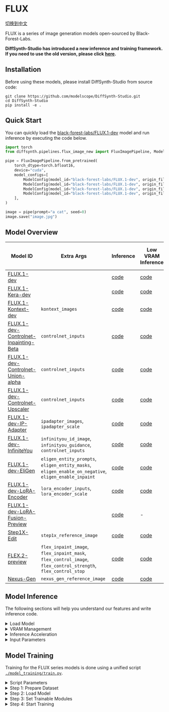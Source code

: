 # FLUX

[切换到中文](./README_zh.md)

FLUX is a series of image generation models open-sourced by Black-Forest-Labs.

**DiffSynth-Studio has introduced a new inference and training framework. If you need to use the old version, please click [here](https://github.com/modelscope/DiffSynth-Studio/tree/3edf3583b1f08944cee837b94d9f84d669c2729c).**

## Installation

Before using these models, please install DiffSynth-Studio from source code:

```shell
git clone https://github.com/modelscope/DiffSynth-Studio.git  
cd DiffSynth-Studio
pip install -e .
```

## Quick Start

You can quickly load the [black-forest-labs/FLUX.1-dev](https://www.modelscope.cn/models/black-forest-labs/FLUX.1-dev  ) model and run inference by executing the code below.

```python
import torch
from diffsynth.pipelines.flux_image_new import FluxImagePipeline, ModelConfig

pipe = FluxImagePipeline.from_pretrained(
    torch_dtype=torch.bfloat16,
    device="cuda",
    model_configs=[
        ModelConfig(model_id="black-forest-labs/FLUX.1-dev", origin_file_pattern="flux1-dev.safetensors"),
        ModelConfig(model_id="black-forest-labs/FLUX.1-dev", origin_file_pattern="text_encoder/model.safetensors"),
        ModelConfig(model_id="black-forest-labs/FLUX.1-dev", origin_file_pattern="text_encoder_2/"),
        ModelConfig(model_id="black-forest-labs/FLUX.1-dev", origin_file_pattern="ae.safetensors"),
    ],
)

image = pipe(prompt="a cat", seed=0)
image.save("image.jpg")
```

## Model Overview

|Model ID|Extra Args|Inference|Low VRAM Inference|Full Training|Validation after Full Training|LoRA Training|Validation after LoRA Training|
|-|-|-|-|-|-|-|-|
|[FLUX.1-dev](https://www.modelscope.cn/models/black-forest-labs/FLUX.1-dev)||[code](./model_inference/FLUX.1-dev.py)|[code](./model_inference_low_vram/FLUX.1-dev.py)|[code](./model_training/full/FLUX.1-dev.sh)|[code](./model_training/validate_full/FLUX.1-dev.py)|[code](./model_training/lora/FLUX.1-dev.sh)|[code](./model_training/validate_lora/FLUX.1-dev.py)|
|[FLUX.1-Kera-dev](https://www.modelscope.cn/models/black-forest-labs/FLUX.1-Krea-dev)||[code](./model_inference/FLUX.1-Kera-dev.py)|[code](./model_inference_low_vram/FLUX.1-Kera-dev.py)|[code](./model_training/full/FLUX.1-Kera-dev.sh)|[code](./model_training/validate_full/FLUX.1-Kera-dev.py)|[code](./model_training/lora/FLUX.1-Kera-dev.sh)|[code](./model_training/validate_lora/FLUX.1-Kera-dev.py)|
|[FLUX.1-Kontext-dev](https://www.modelscope.cn/models/black-forest-labs/FLUX.1-Kontext-dev)|`kontext_images`|[code](./model_inference/FLUX.1-Kontext-dev.py)|[code](./model_inference_low_vram/FLUX.1-Kontext-dev.py)|[code](./model_training/full/FLUX.1-Kontext-dev.sh)|[code](./model_training/validate_full/FLUX.1-Kontext-dev.py)|[code](./model_training/lora/FLUX.1-Kontext-dev.sh)|[code](./model_training/validate_lora/FLUX.1-Kontext-dev.py)|
|[FLUX.1-dev-Controlnet-Inpainting-Beta](https://www.modelscope.cn/models/alimama-creative/FLUX.1-dev-Controlnet-Inpainting-Beta)|`controlnet_inputs`|[code](./model_inference/FLUX.1-dev-Controlnet-Inpainting-Beta.py)|[code](./model_inference_low_vram/FLUX.1-dev-Controlnet-Inpainting-Beta.py)|[code](./model_training/full/FLUX.1-dev-Controlnet-Inpainting-Beta.sh)|[code](./model_training/validate_full/FLUX.1-dev-Controlnet-Inpainting-Beta.py)|[code](./model_training/lora/FLUX.1-dev-Controlnet-Inpainting-Beta.sh)|[code](./model_training/validate_lora/FLUX.1-dev-Controlnet-Inpainting-Beta.py)|
|[FLUX.1-dev-Controlnet-Union-alpha](https://www.modelscope.cn/models/InstantX/FLUX.1-dev-Controlnet-Union-alpha)|`controlnet_inputs`|[code](./model_inference/FLUX.1-dev-Controlnet-Union-alpha.py)|[code](./model_inference_low_vram/FLUX.1-dev-Controlnet-Union-alpha.py)|[code](./model_training/full/FLUX.1-dev-Controlnet-Union-alpha.sh)|[code](./model_training/validate_full/FLUX.1-dev-Controlnet-Union-alpha.py)|[code](./model_training/lora/FLUX.1-dev-Controlnet-Union-alpha.sh)|[code](./model_training/validate_lora/FLUX.1-dev-Controlnet-Union-alpha.py)|
|[FLUX.1-dev-Controlnet-Upscaler](https://www.modelscope.cn/models/jasperai/Flux.1-dev-Controlnet-Upscaler)|`controlnet_inputs`|[code](./model_inference/FLUX.1-dev-Controlnet-Upscaler.py)|[code](./model_inference_low_vram/FLUX.1-dev-Controlnet-Upscaler.py)|[code](./model_training/full/FLUX.1-dev-Controlnet-Upscaler.sh)|[code](./model_training/validate_full/FLUX.1-dev-Controlnet-Upscaler.py)|[code](./model_training/lora/FLUX.1-dev-Controlnet-Upscaler.sh)|[code](./model_training/validate_lora/FLUX.1-dev-Controlnet-Upscaler.py)|
|[FLUX.1-dev-IP-Adapter](https://www.modelscope.cn/models/InstantX/FLUX.1-dev-IP-Adapter)|`ipadapter_images`, `ipadapter_scale`|[code](./model_inference/FLUX.1-dev-IP-Adapter.py)|[code](./model_inference_low_vram/FLUX.1-dev-IP-Adapter.py)|[code](./model_training/full/FLUX.1-dev-IP-Adapter.sh)|[code](./model_training/validate_full/FLUX.1-dev-IP-Adapter.py)|[code](./model_training/lora/FLUX.1-dev-IP-Adapter.sh)|[code](./model_training/validate_lora/FLUX.1-dev-IP-Adapter.py)|
|[FLUX.1-dev-InfiniteYou](https://www.modelscope.cn/models/ByteDance/InfiniteYou)|`infinityou_id_image`, `infinityou_guidance`, `controlnet_inputs`|[code](./model_inference/FLUX.1-dev-InfiniteYou.py)|[code](./model_inference_low_vram/FLUX.1-dev-InfiniteYou.py)|[code](./model_training/full/FLUX.1-dev-InfiniteYou.sh)|[code](./model_training/validate_full/FLUX.1-dev-InfiniteYou.py)|[code](./model_training/lora/FLUX.1-dev-InfiniteYou.sh)|[code](./model_training/validate_lora/FLUX.1-dev-InfiniteYou.py)|
|[FLUX.1-dev-EliGen](https://www.modelscope.cn/models/DiffSynth-Studio/Eligen)|`eligen_entity_prompts`, `eligen_entity_masks`, `eligen_enable_on_negative`, `eligen_enable_inpaint`|[code](./model_inference/FLUX.1-dev-EliGen.py)|[code](./model_inference_low_vram/FLUX.1-dev-EliGen.py)|-|-|[code](./model_training/lora/FLUX.1-dev-EliGen.sh)|[code](./model_training/validate_lora/FLUX.1-dev-EliGen.py)|
|[FLUX.1-dev-LoRA-Encoder](https://www.modelscope.cn/models/DiffSynth-Studio/LoRA-Encoder-FLUX.1-Dev)|`lora_encoder_inputs`, `lora_encoder_scale`|[code](./model_inference/FLUX.1-dev-LoRA-Encoder.py)|[code](./model_inference_low_vram/FLUX.1-dev-LoRA-Encoder.py)|[code](./model_training/full/FLUX.1-dev-LoRA-Encoder.sh)|[code](./model_training/validate_full/FLUX.1-dev-LoRA-Encoder.py)|-|-|
|[FLUX.1-dev-LoRA-Fusion-Preview](https://modelscope.cn/models/DiffSynth-Studio/LoRAFusion-preview-FLUX.1-dev)||[code](./model_inference/FLUX.1-dev-LoRA-Fusion.py)|-|-|-|-|-|
|[Step1X-Edit](https://www.modelscope.cn/models/stepfun-ai/Step1X-Edit)|`step1x_reference_image`|[code](./model_inference/Step1X-Edit.py)|[code](./model_inference_low_vram/Step1X-Edit.py)|[code](./model_training/full/Step1X-Edit.sh)|[code](./model_training/validate_full/Step1X-Edit.py)|[code](./model_training/lora/Step1X-Edit.sh)|[code](./model_training/validate_lora/Step1X-Edit.py)|
|[FLEX.2-preview](https://www.modelscope.cn/models/ostris/Flex.2-preview)|`flex_inpaint_image`, `flex_inpaint_mask`, `flex_control_image`, `flex_control_strength`, `flex_control_stop`|[code](./model_inference/FLEX.2-preview.py)|[code](./model_inference_low_vram/FLEX.2-preview.py)|[code](./model_training/full/FLEX.2-preview.sh)|[code](./model_training/validate_full/FLEX.2-preview.py)|[code](./model_training/lora/FLEX.2-preview.sh)|[code](./model_training/validate_lora/FLEX.2-preview.py)|
|[Nexus-Gen](https://www.modelscope.cn/models/DiffSynth-Studio/Nexus-GenV2)|`nexus_gen_reference_image`|[code](./model_inference/Nexus-Gen-Editing.py)|[code](./model_inference_low_vram/Nexus-Gen-Editing.py)|[code](./model_training/full/Nexus-Gen.sh)|[code](./model_training/validate_full/Nexus-Gen.py)|[code](./model_training/lora/Nexus-Gen.sh)|[code](./model_training/validate_lora/Nexus-Gen.py)|

## Model Inference

The following sections will help you understand our features and write inference code.

<details>

<summary>Load Model</summary>

The model is loaded using `from_pretrained`:

```python
import torch
from diffsynth.pipelines.flux_image_new import FluxImagePipeline, ModelConfig

pipe = FluxImagePipeline.from_pretrained(
    torch_dtype=torch.bfloat16,
    device="cuda",
    model_configs=[
        ModelConfig(model_id="black-forest-labs/FLUX.1-dev", origin_file_pattern="flux1-dev.safetensors"),
        ModelConfig(model_id="black-forest-labs/FLUX.1-dev", origin_file_pattern="text_encoder/model.safetensors"),
        ModelConfig(model_id="black-forest-labs/FLUX.1-dev", origin_file_pattern="text_encoder_2/"),
        ModelConfig(model_id="black-forest-labs/FLUX.1-dev", origin_file_pattern="ae.safetensors"),
    ],
)
```

Here, `torch_dtype` and `device` set the computation precision and device. The `model_configs` can be used in different ways to specify model paths:

* Download the model from [ModelScope](https://modelscope.cn/  ) and load it. In this case, fill in `model_id` and `origin_file_pattern`, for example:

```python
ModelConfig(model_id="black-forest-labs/FLUX.1-dev", origin_file_pattern="flux1-dev.safetensors")
```

* Load the model from a local file path. In this case, fill in `path`, for example:

```python
ModelConfig(path="models/black-forest-labs/FLUX.1-dev/flux1-dev.safetensors")
```

For a single model that loads from multiple files, use a list, for example:

```python
ModelConfig(path=[
    "models/xxx/diffusion_pytorch_model-00001-of-00003.safetensors",
    "models/xxx/diffusion_pytorch_model-00002-of-00003.safetensors",
    "models/xxx/diffusion_pytorch_model-00003-of-00003.safetensors",
])
```

The `ModelConfig` method also provides extra arguments to control model loading behavior:

* `local_model_path`: Path to save downloaded models. Default is `"./models"`.
* `skip_download`: Whether to skip downloading. Default is `False`. If your network cannot access [ModelScope](https://modelscope.cn/  ), download the required files manually and set this to `True`.

</details>


<details>

<summary>VRAM Management</summary>

DiffSynth-Studio provides fine-grained VRAM management for the FLUX model. This allows the model to run on devices with low VRAM. You can enable the offload feature using the code below. It moves some modules to CPU memory when GPU memory is limited.

```python
pipe = FluxImagePipeline.from_pretrained(
    torch_dtype=torch.bfloat16,
    device="cuda",
    model_configs=[
        ModelConfig(model_id="black-forest-labs/FLUX.1-dev", origin_file_pattern="flux1-dev.safetensors", offload_device="cpu"),
        ModelConfig(model_id="black-forest-labs/FLUX.1-dev", origin_file_pattern="text_encoder/model.safetensors", offload_device="cpu"),
        ModelConfig(model_id="black-forest-labs/FLUX.1-dev", origin_file_pattern="text_encoder_2/", offload_device="cpu"),
        ModelConfig(model_id="black-forest-labs/FLUX.1-dev", origin_file_pattern="ae.safetensors", offload_device="cpu"),
    ],
)
pipe.enable_vram_management()
```

FP8 quantization is also supported:

```python
pipe = FluxImagePipeline.from_pretrained(
    torch_dtype=torch.bfloat16,
    device="cuda",
    model_configs=[
        ModelConfig(model_id="black-forest-labs/FLUX.1-dev", origin_file_pattern="flux1-dev.safetensors", offload_dtype=torch.float8_e4m3fn),
        ModelConfig(model_id="black-forest-labs/FLUX.1-dev", origin_file_pattern="text_encoder/model.safetensors", offload_dtype=torch.float8_e4m3fn),
        ModelConfig(model_id="black-forest-labs/FLUX.1-dev", origin_file_pattern="text_encoder_2/", offload_dtype=torch.float8_e4m3fn),
        ModelConfig(model_id="black-forest-labs/FLUX.1-dev", origin_file_pattern="ae.safetensors", offload_dtype=torch.float8_e4m3fn),
    ],
)
pipe.enable_vram_management()
```

You can use FP8 quantization and offload at the same time:

```python
pipe = FluxImagePipeline.from_pretrained(
    torch_dtype=torch.bfloat16,
    device="cuda",
    model_configs=[
        ModelConfig(model_id="black-forest-labs/FLUX.1-dev", origin_file_pattern="flux1-dev.safetensors", offload_device="cpu", offload_dtype=torch.float8_e4m3fn),
        ModelConfig(model_id="black-forest-labs/FLUX.1-dev", origin_file_pattern="text_encoder/model.safetensors", offload_device="cpu", offload_dtype=torch.float8_e4m3fn),
        ModelConfig(model_id="black-forest-labs/FLUX.1-dev", origin_file_pattern="text_encoder_2/", offload_device="cpu", offload_dtype=torch.float8_e4m3fn),
        ModelConfig(model_id="black-forest-labs/FLUX.1-dev", origin_file_pattern="ae.safetensors", offload_device="cpu", offload_dtype=torch.float8_e4m3fn),
    ],
)
pipe.enable_vram_management()
```

After enabling VRAM management, the framework will automatically decide the VRAM strategy based on available GPU memory. For most FLUX models, inference can run with as little as 8GB of VRAM. The `enable_vram_management` function has the following parameters to manually control the VRAM strategy:

* `vram_limit`: VRAM usage limit in GB. By default, it uses all free VRAM on the device. Note that this is not an absolute limit. If the set VRAM is not enough but more VRAM is actually available, the model will run with minimal VRAM usage. Setting it to 0 achieves the theoretical minimum VRAM usage.
* `vram_buffer`: VRAM buffer size in GB. Default is 0.5GB. A buffer is needed because larger neural network layers may use more VRAM than expected during loading. The optimal value is the VRAM used by the largest layer in the model.
* `num_persistent_param_in_dit`: Number of parameters in the DiT model that stay in VRAM. Default is no limit. We plan to remove this parameter in the future. Do not rely on it.

</details>


<details>

<summary>Inference Acceleration</summary>

* TeaCache: Acceleration technique [TeaCache](https://github.com/ali-vilab/TeaCache  ). Please refer to the [example code](./acceleration/teacache.py).

</details>

<details>

<summary>Input Parameters</summary>

The pipeline supports the following input parameters during inference:

* `prompt`: Text prompt describing what should appear in the image.
* `negative_prompt`: Negative prompt describing what should not appear in the image. Default is `""`.
* `cfg_scale`: Parameter for classifier-free guidance. Default is 1. Takes effect when set to a value greater than 1.
* `embedded_guidance`: Built-in guidance parameter for FLUX-dev. Default is 3.5.
* `t5_sequence_length`: Sequence length of text embeddings from the T5 model. Default is 512.
* `input_image`: Input image used for image-to-image generation. Used together with `denoising_strength`.
* `denoising_strength`: Denoising strength, range from 0 to 1. Default is 1. When close to 0, the output image is similar to the input. When close to 1, the output differs more from the input. Do not set it to values other than 1 if `input_image` is not provided.
* `height`: Image height. Must be a multiple of 16.
* `width`: Image width. Must be a multiple of 16.
* `seed`: Random seed. Default is `None`, meaning fully random.
* `rand_device`: Device for generating random Gaussian noise. Default is `"cpu"`. Setting it to `"cuda"` may lead to different results on different GPUs.
* `sigma_shift`: Parameter from Rectified Flow theory. Default is 3. A larger value means the model spends more steps at the start of denoising. Increasing this can improve image quality, but may cause differences between generated images and training data due to inconsistency with training.
* `num_inference_steps`: Number of inference steps. Default is 30.
* `kontext_images`: Input images for the Kontext model.
* `controlnet_inputs`: Inputs for the ControlNet model.
* `ipadapter_images`: Input images for the IP-Adapter model.
* `ipadapter_scale`: Control strength for the IP-Adapter model.
* `eligen_entity_prompts`: Local prompts for the EliGen model.
* `eligen_entity_masks`: Mask regions for local prompts in the EliGen model. Matches one-to-one with `eligen_entity_prompts`.
* `eligen_enable_on_negative`: Whether to enable EliGen on the negative prompt side. Only works when `cfg_scale > 1`.
* `eligen_enable_inpaint`: Whether to enable EliGen for local inpainting.
* `infinityou_id_image`: Face image for the InfiniteYou model.
* `infinityou_guidance`: Control strength for the InfiniteYou model.
* `flex_inpaint_image`: Image for FLEX model's inpainting.
* `flex_inpaint_mask`: Mask region for FLEX model's inpainting.
* `flex_control_image`: Image for FLEX model's structural control.
* `flex_control_strength`: Strength for FLEX model's structural control.
* `flex_control_stop`: End point for FLEX model's structural control. 1 means enabled throughout, 0.5 means enabled in the first half, 0 means disabled.
* `step1x_reference_image`: Input image for Step1x-Edit model's image editing.
* `lora_encoder_inputs`: Inputs for LoRA encoder. Can be ModelConfig or local path.
* `lora_encoder_scale`: Activation strength for LoRA encoder. Default is 1. Smaller values mean weaker LoRA activation.
* `tea_cache_l1_thresh`: Threshold for TeaCache. Larger values mean faster speed but lower image quality. Note that after enabling TeaCache, inference speed is not uniform, so the remaining time shown in the progress bar will be inaccurate.
* `tiled`: Whether to enable tiled VAE inference. Default is `False`. Setting to `True` reduces VRAM usage during VAE encoding/decoding, with slight error and slightly longer inference time.
* `tile_size`: Tile size during VAE encoding/decoding. Default is 128. Only takes effect when `tiled=True`.
* `tile_stride`: Tile stride during VAE encoding/decoding. Default is 64. Only takes effect when `tiled=True`. Must be less than or equal to `tile_size`.
* `progress_bar_cmd`: Progress bar display. Default is `tqdm.tqdm`. Set to `lambda x:x` to disable the progress bar.

</details>


## Model Training

Training for the FLUX series models is done using a unified script [`./model_training/train.py`](./model_training/train.py).

<details>

<summary>Script Parameters</summary>

The script includes the following parameters:

* Dataset
  * `--dataset_base_path`: Root path of the dataset.
  * `--dataset_metadata_path`: Path to the dataset metadata file.
  * `--max_pixels`: Maximum pixel area. Default is 1024*1024. When dynamic resolution is enabled, any image with resolution higher than this will be downscaled.
  * `--height`: Height of the image or video. Leave `height` and `width` empty to enable dynamic resolution.
  * `--width`: Width of the image or video. Leave `height` and `width` empty to enable dynamic resolution.
  * `--data_file_keys`: Data file keys in the metadata. Separate with commas.
  * `--dataset_repeat`: Number of times the dataset repeats per epoch.
* Model
  * `--model_paths`: Paths to load models. In JSON format.
  * `--model_id_with_origin_paths`: Model ID with original paths, e.g., black-forest-labs/FLUX.1-dev:flux1-dev.safetensors. Separate with commas.
* Training
  * `--learning_rate`: Learning rate.
  * `--num_epochs`: Number of epochs.
  * `--output_path`: Save path.
  * `--remove_prefix_in_ckpt`: Remove prefix in checkpoint.
* Trainable Modules
  * `--trainable_models`: Models that can be trained, e.g., dit, vae, text_encoder.
  * `--lora_base_model`: Which model to add LoRA to.
  * `--lora_target_modules`: Which layers to add LoRA to.
  * `--lora_rank`: Rank of LoRA.
* Extra Model Inputs
  * `--extra_inputs`: Extra model inputs, separated by commas.
* VRAM Management
  * `--use_gradient_checkpointing`: Whether to enable gradient checkpointing.
  * `--use_gradient_checkpointing_offload`: Whether to offload gradient checkpointing to CPU memory.
  * `--gradient_accumulation_steps`: Number of gradient accumulation steps.
* Others
  * `--align_to_opensource_format`: Whether to align the FLUX DiT LoRA format with the open-source version. Only works for LoRA training.

In addition, the training framework is built on [`accelerate`](https://huggingface.co/docs/accelerate/index  ). Run `accelerate config` before training to set GPU-related parameters. For some training scripts (e.g., full model training), we provide suggested `accelerate` config files. You can find them in the corresponding training scripts.

</details>


<details>

<summary>Step 1: Prepare Dataset</summary>

A dataset contains a series of files. We suggest organizing your dataset like this:

```
data/example_image_dataset/
├── metadata.csv
├── image1.jpg
└── image2.jpg
```

Here, `image1.jpg` and `image2.jpg` are training images, and `metadata.csv` is the metadata list, for example:

```
image,prompt
image1.jpg,"a cat is sleeping"
image2.jpg,"a dog is running"
```

We have built a sample image dataset to help you test. You can download it with the following command:

```shell
modelscope download --dataset DiffSynth-Studio/example_image_dataset --local_dir ./data/example_image_dataset
```

The dataset supports multiple image formats: `"jpg", "jpeg", "png", "webp"`.

Image size can be controlled by script arguments `--height` and `--width`. When `--height` and `--width` are left empty, dynamic resolution is enabled. The model will train using each image's actual width and height from the dataset.

**We strongly recommend using fixed resolution for training, because there can be load balancing issues in multi-GPU training.**

When the model needs extra inputs, for example, `kontext_images` required by controllable models like [`black-forest-labs/FLUX.1-Kontext-dev`](https://modelscope.cn/models/black-forest-labs/FLUX.1-Kontext-dev  ), add the corresponding column to your dataset, for example:

```
image,prompt,kontext_images
image1.jpg,"a cat is sleeping",image1_reference.jpg
```

If an extra input includes image files, you must specify the column name in the `--data_file_keys` argument. Add column names as needed, for example `--data_file_keys "image,kontext_images"`, and also enable `--extra_inputs "kontext_images"`.

</details>


<details>

<summary>Step 2: Load Model</summary>

Similar to model loading during inference, you can configure which models to load directly using model IDs. For example, during inference we load the model with this setting:

```python
model_configs=[
    ModelConfig(model_id="black-forest-labs/FLUX.1-dev", origin_file_pattern="flux1-dev.safetensors"),
    ModelConfig(model_id="black-forest-labs/FLUX.1-dev", origin_file_pattern="text_encoder/model.safetensors"),
    ModelConfig(model_id="black-forest-labs/FLUX.1-dev", origin_file_pattern="text_encoder_2/"),
    ModelConfig(model_id="black-forest-labs/FLUX.1-dev", origin_file_pattern="ae.safetensors"),
]
```

Then, during training, use the following parameter to load the same models:

```shell
--model_id_with_origin_paths "black-forest-labs/FLUX.1-dev:flux1-dev.safetensors,black-forest-labs/FLUX.1-dev:text_encoder/model.safetensors,black-forest-labs/FLUX.1-dev:text_encoder_2/,black-forest-labs/FLUX.1-dev:ae.safetensors"
```

If you want to load models from local files, for example, during inference:

```python
model_configs=[
    ModelConfig(path="models/black-forest-labs/FLUX.1-dev/flux1-dev.safetensors"),
    ModelConfig(path="models/black-forest-labs/FLUX.1-dev/text_encoder/model.safetensors"),
    ModelConfig(path="models/black-forest-labs/FLUX.1-dev/text_encoder_2/"),
    ModelConfig(path="models/black-forest-labs/FLUX.1-dev/ae.safetensors"),
]
```

Then during training, set it as:

```shell
--model_paths '[
    "models/black-forest-labs/FLUX.1-dev/flux1-dev.safetensors",
    "models/black-forest-labs/FLUX.1-dev/text_encoder/model.safetensors",
    "models/black-forest-labs/FLUX.1-dev/text_encoder_2/",
    "models/black-forest-labs/FLUX.1-dev/ae.safetensors"
]' \
```

</details>


<details>

<summary>Step 3: Set Trainable Modules</summary>

The training framework supports training base models or LoRA models. Here are some examples:

* Full training of the DiT part: `--trainable_models dit`
* Training a LoRA model on the DiT part: `--lora_base_model dit --lora_target_modules "a_to_qkv,b_to_qkv,ff_a.0,ff_a.2,ff_b.0,ff_b.2,a_to_out,b_to_out,proj_out,norm.linear,norm1_a.linear,norm1_b.linear,to_qkv_mlp" --lora_rank 32`

Also, because the training script loads multiple modules (text encoder, dit, vae), you need to remove prefixes when saving model files. For example, when fully training the DiT part or training a LoRA model on the DiT part, set `--remove_prefix_in_ckpt pipe.dit.`

</details>


<details>

<summary>Step 4: Start Training</summary>

We have written training commands for each model. Please refer to the table at the beginning of this document.

</details>
